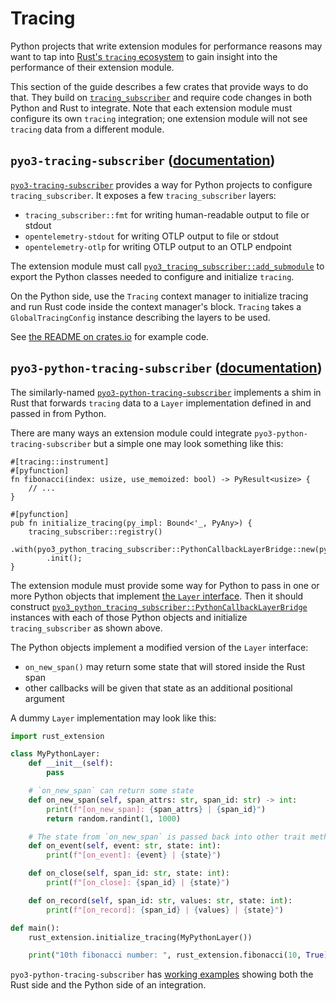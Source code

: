 # Tracing

Python projects that write extension modules for performance reasons may want to
tap into [Rust's `tracing` ecosystem] to gain insight into the performance of
their extension module.

This section of the guide describes a few crates that provide ways to do that.
They build on [`tracing_subscriber`][tracing-subscriber] and require code
changes in both Python and Rust to integrate. Note that each extension module
must configure its own `tracing` integration; one extension module will not see
`tracing` data from a different module.

## `pyo3-tracing-subscriber` ([documentation][pyo3-tracing-subscriber-docs])

[`pyo3-tracing-subscriber`][pyo3-tracing-subscriber] provides a way for Python
projects to configure `tracing_subscriber`. It exposes a few
`tracing_subscriber` layers:
- `tracing_subscriber::fmt` for writing human-readable output to file or stdout
- `opentelemetry-stdout` for writing OTLP output to file or stdout
- `opentelemetry-otlp` for writing OTLP output to an OTLP endpoint

The extension module must call [`pyo3_tracing_subscriber::add_submodule`][add-submodule]
to export the Python classes needed to configure and initialize `tracing`.

On the Python side, use the `Tracing` context manager to initialize tracing and
run Rust code inside the context manager's block. `Tracing` takes a
`GlobalTracingConfig` instance describing the layers to be used.

See [the README on crates.io][pyo3-tracing-subscriber]
for example code.

## `pyo3-python-tracing-subscriber` ([documentation][pyo3-python-tracing-subscriber-docs])

The similarly-named [`pyo3-python-tracing-subscriber`][pyo3-python-tracing-subscriber]
implements a shim in Rust that forwards `tracing` data to a `Layer`
implementation defined in and passed in from Python.

There are many ways an extension module could integrate `pyo3-python-tracing-subscriber`
but a simple one may look something like this:
```rust,no_run
#[tracing::instrument]
#[pyfunction]
fn fibonacci(index: usize, use_memoized: bool) -> PyResult<usize> {
    // ...
}

#[pyfunction]
pub fn initialize_tracing(py_impl: Bound<'_, PyAny>) {
    tracing_subscriber::registry()
        .with(pyo3_python_tracing_subscriber::PythonCallbackLayerBridge::new(py_impl))
        .init();
}
```
The extension module must provide some way for Python to pass in one or more
Python objects that implement [the `Layer` interface]. Then it should construct
[`pyo3_python_tracing_subscriber::PythonCallbackLayerBridge`][PythonCallbackLayerBridge]
instances with each of those Python objects and initialize `tracing_subscriber`
as shown above.

The Python objects implement a modified version of the `Layer` interface:
- `on_new_span()` may return some state that will stored inside the Rust span
- other callbacks will be given that state as an additional positional argument

A dummy `Layer` implementation may look like this:
```python
import rust_extension

class MyPythonLayer:
    def __init__(self):
        pass

    # `on_new_span` can return some state
    def on_new_span(self, span_attrs: str, span_id: str) -> int:
        print(f"[on_new_span]: {span_attrs} | {span_id}")
        return random.randint(1, 1000)

    # The state from `on_new_span` is passed back into other trait methods
    def on_event(self, event: str, state: int):
        print(f"[on_event]: {event} | {state}")

    def on_close(self, span_id: str, state: int):
        print(f"[on_close]: {span_id} | {state}")

    def on_record(self, span_id: str, values: str, state: int):
        print(f"[on_record]: {span_id} | {values} | {state}")

def main():
    rust_extension.initialize_tracing(MyPythonLayer())

    print("10th fibonacci number: ", rust_extension.fibonacci(10, True))
```

`pyo3-python-tracing-subscriber` has [working examples]
showing both the Rust side and the Python side of an integration.

[pyo3-tracing-subscriber]: https://crates.io/crates/pyo3-tracing-subscriber
[pyo3-tracing-subscriber-docs]: https://docs.rs/pyo3-tracing-subscriber
[add-submodule]: https://docs.rs/pyo3-tracing-subscriber/*/pyo3_tracing_subscriber/fn.add_submodule.html

[pyo3-python-tracing-subscriber]: https://crates.io/crates/pyo3-python-tracing-subscriber
[pyo3-python-tracing-subscriber-docs]: https://docs.rs/pyo3-python-tracing-subscriber
[PythonCallbackLayerBridge]: https://docs.rs/pyo3-python-tracing-subscriber/*/pyo3_python_tracing_subscriber/struct.PythonCallbackLayerBridge.html
[working examples]: https://github.com/getsentry/pyo3-python-tracing-subscriber/tree/main/demo

[Rust's `tracing` ecosystem]: https://crates.io/crates/tracing
[tracing-subscriber]: https://docs.rs/tracing-subscriber/*/tracing_subscriber/
[the `Layer` interface]: https://docs.rs/tracing-subscriber/*/tracing_subscriber/layer/trait.Layer.html
